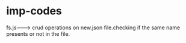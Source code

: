 # imp-codes

fs.js---> crud operations on new.json file.checking if the same name presents or not in the file.